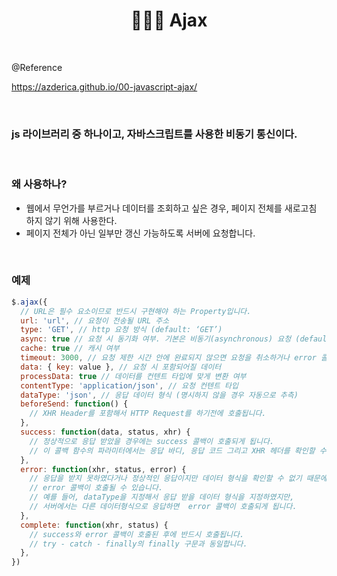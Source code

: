 # <div align="center">👩🏻‍💻 Ajax </div>

<br>

@Reference

https://azderica.github.io/00-javascript-ajax/

<br>

### js 라이브러리 중 하나이고, 자바스크립트를 사용한 비동기 통신이다.

<br>

### 왜 사용하나?

- 웹에서 무언가를 부르거나 데이터를 조회하고 싶은 경우, 페이지 전체를 새로고침 하지 않기 위해 사용한다.
- 페이지 전체가 아닌 일부만 갱신 가능하도록 서버에 요청합니다.

<br>

### 예제

```jsx
$.ajax({
  // URL은 필수 요소이므로 반드시 구현해야 하는 Property입니다.
  url: 'url', // 요청이 전송될 URL 주소
  type: 'GET', // http 요청 방식 (default: ‘GET’)
  async: true // 요청 시 동기화 여부. 기본은 비동기(asynchronous) 요청 (default: true)
  cache: true // 캐시 여부
  timeout: 3000, // 요청 제한 시간 안에 완료되지 않으면 요청을 취소하거나 error 콜백을 호출.(단위: ms)
  data: { key: value }, // 요청 시 포함되어질 데이터
  processData: true // 데이터를 컨텐트 타입에 맞게 변환 여부
  contentType: 'application/json', // 요청 컨텐트 타입
  dataType: 'json', // 응답 데이터 형식 (명시하지 않을 경우 자동으로 추측)
  beforeSend: function() {
    // XHR Header를 포함해서 HTTP Request를 하기전에 호출됩니다.
  },
  success: function(data, status, xhr) {
    // 정상적으로 응답 받았을 경우에는 success 콜백이 호출되게 됩니다.
    // 이 콜백 함수의 파라미터에서는 응답 바디, 응답 코드 그리고 XHR 헤더를 확인할 수 있습니다.
  },
  error: function(xhr, status, error) {
    // 응답을 받지 못하였다거나 정상적인 응답이지만 데이터 형식을 확인할 수 없기 때문에
    // error 콜백이 호출될 수 있습니다.
    // 예를 들어, dataType을 지정해서 응답 받을 데이터 형식을 지정하였지만,
    // 서버에서는 다른 데이터형식으로 응답하면  error 콜백이 호출되게 됩니다.
  },
  complete: function(xhr, status) {
    // success와 error 콜백이 호출된 후에 반드시 호출됩니다.
    // try - catch - finally의 finally 구문과 동일합니다.
  },
})
```
